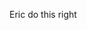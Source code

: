 <!DOCTYPEhtml>
<head>
  <meta charset="utf-8">
  <title>Eric do this right</title>
</head>
<body>
  <section>
    <p>Eric do this right</p>
